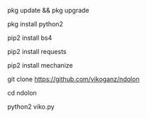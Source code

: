pkg update && pkg upgrade

 pkg install python2

 pip2 install bs4

 pip2 install requests
 
pip2 install mechanize

git clone https://github.com/vikoganz/ndolon

cd ndolon

python2 viko.py
